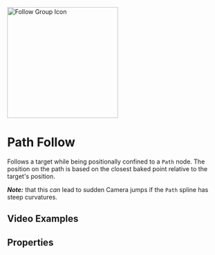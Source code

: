 <img alt="Follow Group Icon" class="page-header-icon" src="/assets/icons/follow-path.svg" height="256" width="256" />

# Path Follow

Follows a target while being positionally confined to a `Path` node. The position on the path is based on the closest baked point relative to the target's position.

**_Note:_** that this _can_ lead to sudden Camera jumps if the `Path` spline has steep curvatures.

## Video Examples
<VideoTabs propertyName="follow-path-videos" video2d="../assets/videos/follow-path-2d.mp4" video3d="../assets/videos/follow-path-3d.mp4"/>

## Properties
<!--@include: ./parts/follow-target.md-->

<Property2D3D propertyName="Follow Path" propertyType2D="Path2D" propertyDefault2D="null" propertyType3D="Path3D" propertyDefault3D="null">

<template v-slot:propertyDescription>

Determines the `Path` node the `PCam` should be bound to. The `PCam` will follow the position of the `Follow Target` while sticking to the closest point on this path.

</template>
<template v-slot:setMethod2D>

`void` set_follow_path(`Path2D` path_name)

</template>
<template v-slot:setMethod3D>

`void` set_follow_path(`Path3D` path_name)

</template>

<template v-slot:setExample2D>

::: details Example
```gdscript
pcam.set_follow_path(follow_path_2d)
```
:::

</template>
<template v-slot:setExample3D>

::: details Example
```gdscript
pcam.set_follow_path(follow_path_3d)
```
:::

</template>

<template v-slot:getMethod2D>

`Vector2` get_follow_target_offset()

</template>
<template v-slot:getMethod3D>

`Vector3` get_follow_target_offset()

</template>

<template v-slot:getExample2D>

::: details Example
```gdscript
pcam.get_follow_path()
```
:::

</template>
<template v-slot:getExample3D>

::: details Example
```gdscript
pcam.get_follow_path()
```
:::

</template>

</Property2D3D>

<!--@include: ./parts/damping.md-->

<!--@include: ./parts/damping-value.md-->
